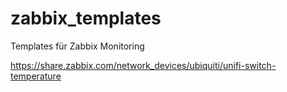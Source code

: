 # zabbix_templates
Templates für Zabbix Monitoring

https://share.zabbix.com/network_devices/ubiquiti/unifi-switch-temperature
